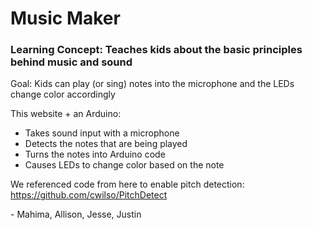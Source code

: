 # Music Maker

### Learning Concept: Teaches kids about the basic principles behind music and sound

Goal: Kids can play (or sing) notes into the microphone and the LEDs change color accordingly

This website + an Arduino:
- Takes sound input with a microphone
- Detects the notes that are being played
- Turns the notes into Arduino code
- Causes LEDs to change color based on the note

We referenced code from here to enable pitch detection:
https://github.com/cwilso/PitchDetect

\- Mahima, Allison, Jesse, Justin
